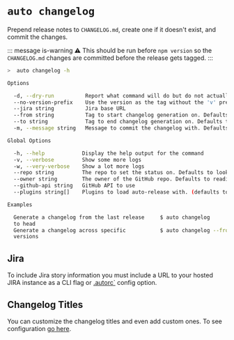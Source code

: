 # `auto changelog`

Prepend release notes to `CHANGELOG.md`, create one if it doesn't exist, and commit the changes.

::: message is-warning
:warning: This should be run before `npm version` so the `CHANGELOG.md` changes are committed before the release gets tagged.
:::

```bash
>  auto changelog -h

Options

  -d, --dry-run          Report what command will do but do not actually do anything
  --no-version-prefix    Use the version as the tag without the 'v' prefix
  --jira string          Jira base URL
  --from string          Tag to start changelog generation on. Defaults to latest tag.
  --to string            Tag to end changelog generation on. Defaults to HEAD.
  -m, --message string   Message to commit the changelog with. Defaults to 'Update CHANGELOG.md [skip ci]'

Global Options

  -h, --help            Display the help output for the command
  -v, --verbose         Show some more logs
  -w, --very-verbose    Show a lot more logs
  --repo string         The repo to set the status on. Defaults to looking in the package definition for the platform
  --owner string        The owner of the GitHub repo. Defaults to reading from the package definition for the platform
  --github-api string   GitHub API to use
  --plugins string[]    Plugins to load auto-release with. (defaults to just npm)

Examples

  Generate a changelog from the last release     $ auto changelog
  to head
  Generate a changelog across specific           $ auto changelog --from v0.20.1 --to v0.21.0
  versions
```

## Jira

To include Jira story information you must include a URL to your hosted JIRA instance as a CLI flag or [.autorc`](./autorc.md) config option.

## Changelog Titles

You can customize the changelog titles and even add custom ones. To see configuration [go here](./autorc.md#changelog-titles).
